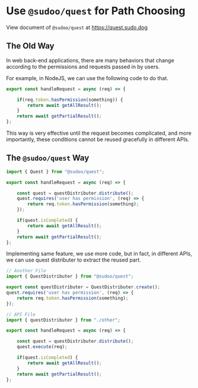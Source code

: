 # Use `@sudoo/quest` for Path Choosing

View document of `@sudoo/quest` at <https://quest.sudo.dog>

## The Old Way

In web back-end applications, there are many behaviors that change according to the permissions and requests passed in by users.

For example, in NodeJS, we can use the following code to do that.

```ts
export const handleRequest = async (req) => {

    if(req.token.hasPermission(something)) {
        return await getAllResult();
    }
    return await getPartialResult();
};
```

This way is very effective until the request becomes complicated, and more importantly, these conditions cannot be reused gracefully in different APIs.

## The `@sudoo/quest` Way

```ts
import { Quest } from "@sudoo/quest";

export const handleRequest = async (req) => {

    const quest = questDistributer.distribute();
    quest.requires('user has permission', (req) => {
        return req.token.hasPermission(something);
    });

    if(quest.isCompleted) {
        return await getAllResult();
    }
    return await getPartialResult();
};
```

Implementing same feature, we use more code, but in fact, in different APIs, we can use quest distributer to extract the reused part.

```ts
// Another File
import { QuestDistributer } from "@sudoo/quest";

export const questDistributer = QuestDistributer.create();
quest.requires('user has permission', (req) => {
    return req.token.hasPermission(something);
});

// API File
import { questDistributer } from "./other";

export const handleRequest = async (req) => {

    const quest = questDistributer.distribute();
    quest.execute(req);

    if(quest.isCompleted) {
        return await getAllResult();
    }
    return await getPartialResult();
};
```
